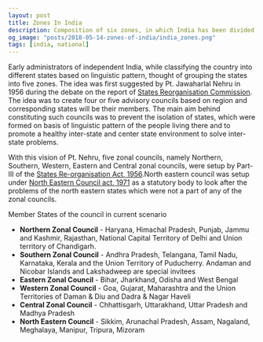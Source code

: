 ```yaml
---
layout: post
title: Zones In India
description: Composition of six zones, in which India has been divided for the ease of adminstration
og_image: "posts/2018-05-14-zones-of-india/india_zones.png"
tags: [india, national]
---
```


Early administrators of independent India, while classifying the country into different states based on linguistic pattern, thought of grouping the states into five zones. The idea was first suggested by Pt. Jawaharlal Nehru in 1956 during the debate on the report of [States Reorganisation Commission](https://en.wikipedia.org/wiki/States_Reorganisation_Commission). The idea was to create four or five advisory councils based on region and corresponding states will be their members. The main aim behind constituting such councils was to prevent the isolation of states, which were formed on basis of linguistic pattern of the people living there and to promote a healthy inter-state and center state environment to solve inter-state problems.

With this vision of Pt. Nehru, five zonal councils, namely Northern, Southern, Western, Eastern and Central zonal councils, were setup by Part-III of the [States Re-organisation Act, 1956](http://legislative.gov.in/sites/default/files/A1956-37.pdf).North eastern council was setup under [North Eastern Council act, 1971](https://indiacode.nic.in/bitstream/123456789/1580/2/A1971-84.pdf) as a statutory body to look after the problems of the north eastern states which were not a part of any of the zonal councils.

Member States of the council in current scenario
* __Northern Zonal Council__ - Haryana, Himachal Pradesh, Punjab, Jammu and Kashmir, Rajasthan, National Capital Territory of Delhi and Union territory of Chandigarh.
* __Southern Zonal Council__ - Andhra Pradesh, Telangana, Tamil Nadu, Karnataka, Kerala and the Union Territory of Puducherry. Andaman and Nicobar Islands and Lakshadweep are special invitees
* __Eastern Zonal Council__ - Bihar, Jharkhand, Odisha and West Bengal
* __Western Zonal Council__ -  Goa, Gujarat, Maharashtra and the Union Territories of Daman & Diu and Dadra & Nagar Haveli
* __Central Zonal Council__ - Chhattisgarh, Uttarakhand, Uttar Pradesh and Madhya Pradesh
* __North Eastern Council__ - Sikkim, Arunachal Pradesh, Assam, Nagaland, Meghalaya, Manipur, Tripura, Mizoram



